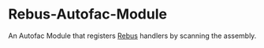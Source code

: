 # Rebus-Autofac-Module
An Autofac Module that registers [Rebus](https://github.com/rebus-org/Rebus) handlers by scanning the assembly.
